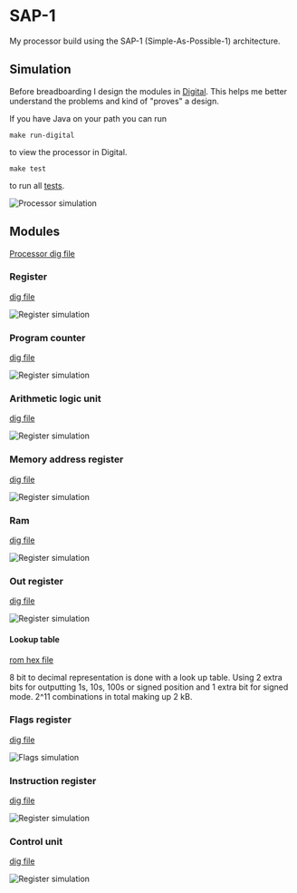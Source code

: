 # SAP-1

My processor build using the SAP-1 (Simple-As-Possible-1) architecture.

## Simulation

Before breadboarding I design the modules in [Digital](https://github.com/hneemann/Digital). This helps me better understand the problems and kind of "proves" a design.

If you have Java on your path you can run

    make run-digital

to view the processor in Digital.

    make test

to run all [tests](./Tests/Suite.java).

![Processor simulation](./Schematics/Simulation%20Processor.svg)

## Modules

[Processor dig file](./Simulation/Processor.dig)

### Register

[dig file](./Simulation/Register.dig)

![Register simulation](./Schematics/Simulation%20Register.svg)

### Program counter

[dig file](./Simulation/Pc.dig)

![Register simulation](./Schematics/Simulation%20Pc.svg)

### Arithmetic logic unit

[dig file](./Simulation/Alu.dig)

![Register simulation](./Schematics/Simulation%20Alu.svg)

### Memory address register

[dig file](./Simulation/mar.dig)

![Register simulation](./Schematics/Simulation%20Mar.svg)

### Ram

[dig file](./Simulation/Ram.dig)

![Register simulation](./Schematics/Simulation%20Ram.svg)

### Out register

[dig file](./Simulation/Out.dig)

![Register simulation](./Schematics/Simulation%20Out.svg)

#### Lookup table

[rom hex file](./Simulation/rom/Out.hex)

8 bit to decimal representation is done with a look up table. Using 2 extra bits for outputting 1s, 10s, 100s or signed position and 1 extra bit for signed mode. 2^11 combinations in total making up 2 kB.

### Flags register

[dig file](./Simulation/Flags.dig)

![Flags simulation](./Schematics/Simulation%20Flags.svg)

### Instruction register

[dig file](./Simulation/Ir.dig)

![Register simulation](./Schematics/Simulation%20Ir.svg)

### Control unit

[dig file](./Simulation/Control.dig)

![Register simulation](./Schematics/Simulation%20Control.svg)

